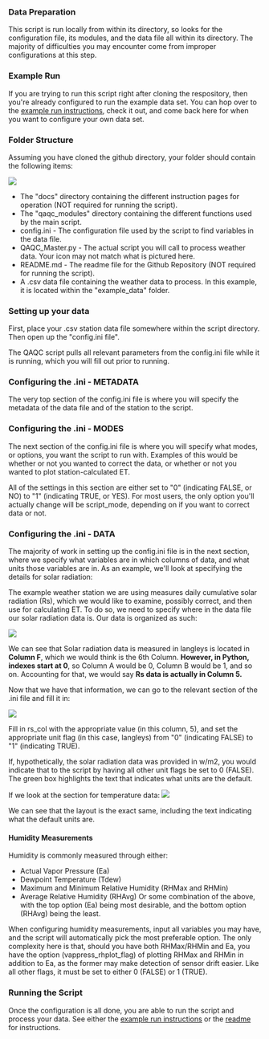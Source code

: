 ### Data Preparation
This script is run locally from within its directory, so looks for the configuration file, its modules, and the data file all within its directory. The majority of difficulties you may encounter come from improper configurations at this step.

### Example Run
If you are trying to run this script right after cloning the respository, then you're already configured to run the example data set. You can hop over to the [example run instructions](docs/EXAMPLERUN.md), check it out, and come back here for when you want to configure your own data set.

### Folder Structure
Assuming you have cloned the github directory, your folder should contain the following items:

![](https://i.imgur.com/6jixiub.png)
* The "docs" directory containing the different instruction pages for operation (NOT required for running the script).
* The "qaqc_modules" directory containing the different functions used by the main script.
* config.ini - The configuration file used by the script to find variables in the data file.
* QAQC_Master.py - The actual script you will call to process weather data. Your icon may not match what is pictured here.
* README.md - The readme file for the Github Repository (NOT required for running the script).
* A .csv data file containing the weather data to process. In this example, it is located within the "example_data" folder.

### Setting up your data
First, place your .csv station data file somewhere within the script directory. Then open up the "config.ini file".

The QAQC script pulls all relevant parameters from the config.ini file while it is running, which you will fill out prior to running. 

### Configuring the .ini - METADATA
The very top section of the config.ini file is where you will specify the metadata of the data file and of the station to the script.

### Configuring the .ini - MODES
The next section of the config.ini file is where you will specify what modes, or options, you want the script to run with. Examples of this would be whether or not you wanted to correct the data, or whether or not you wanted to plot station-calculated ET.

All of the settings in this section are either set to "0" (indicating FALSE, or NO) to "1" (indicating TRUE, or YES). For most users, the only option you'll actually change will be script_mode, depending on if you want to correct data or not.

### Configuring the .ini - DATA
The majority of work in setting up the config.ini file is in the next section, where we specify what variables are in which columns of data, and what units those variables are in. As an example, we'll look at specifying the details for solar radiation:

The example weather station we are using measures daily cumulative solar radiation (Rs), which we would like to examine, possibly correct, and then use for calculating ET. To do so, we need to specify where in the data file our solar radiation data is. Our data is organized as such:

![](https://i.imgur.com/fD6Qwfb.png)

We can see that Solar radiation data is measured in langleys is located in **Column F**, which we would think is the 6th Column. **However, in Python, indexes start at 0**, so Column A would be 0, Column B would be 1, and so on. Accounting for that, we would say **Rs data is actually in Column 5.** 

Now that we have that information, we can go to the relevant section of the .ini file and fill it in:

![](https://i.imgur.com/YKKHPaj.png)

Fill in rs_col with the appropriate value (in this column, 5), and set the appropriate unit flag (in this case, langleys) from "0" (indicating FALSE) to "1" (indicating TRUE).

If, hypothetically, the solar radiation data was provided in w/m2, you would indicate that to the script by having all other unit flags be set to 0 (FALSE). The green box highlights the text that indicates what units are the default.

If we look at the section for temperature data:
![](https://i.imgur.com/eUUyG94.png)

We can see that the layout is the exact same, including the text indicating what the default units are. 

#### Humidity Measurements
Humidity is commonly measured through either:
* Actual Vapor Pressure (Ea)
* Dewpoint Temperature (Tdew)
* Maximum and Minimum Relative Humidity (RHMax and RHMin)
* Average Relative Humidity (RHAvg)
Or some combination of the above, with the top option (Ea) being most desirable, and the bottom option (RHAvg) being the least.

When configuring humidity measurements, input all variables you may have, and the script will automatically pick the most preferable option. The only complexity here is that, should you have both RHMax/RHMin and Ea, you have the option (vappress_rhplot_flag) of plotting RHMax and RHMin in addition to Ea, as the former may make detection of sensor drift easier. Like all other flags, it must be set to either 0 (FALSE) or 1 (TRUE).

### Running the Script
Once the configuration is all done, you are able to run the script and process your data. See either the [example run instructions](docs/EXAMPLERUN.md) or the [readme](../README.md) for instructions.
